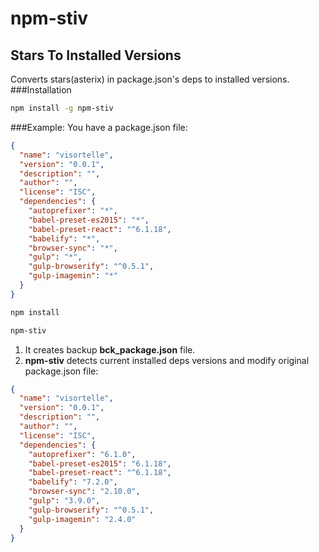 # npm-stiv
## Stars To Installed Versions

Converts stars(asterix) in package.json's deps to installed versions. 
###Installation 
```bash
npm install -g npm-stiv
```

###Example: 
You have a package.json file:

```json
{
  "name": "visortelle",
  "version": "0.0.1",
  "description": "",
  "author": "",
  "license": "ISC",
  "dependencies": {
    "autoprefixer": "*",
    "babel-preset-es2015": "*",
    "babel-preset-react": "^6.1.18",
    "babelify": "*",
    "browser-sync": "*",
    "gulp": "*",
    "gulp-browserify": "^0.5.1",
    "gulp-imagemin": "*"
  }
}
```

```bash
npm install
```

```bash
npm-stiv
```
1. It creates backup **bck_package.json** file. 
2. **npm-stiv** detects current installed deps versions and modify original package.json file:

```json
{
  "name": "visortelle",
  "version": "0.0.1",
  "description": "",
  "author": "",
  "license": "ISC",
  "dependencies": {
    "autoprefixer": "6.1.0",
    "babel-preset-es2015": "6.1.18",
    "babel-preset-react": "^6.1.18",
    "babelify": "7.2.0",
    "browser-sync": "2.10.0",
    "gulp": "3.9.0",
    "gulp-browserify": "^0.5.1",
    "gulp-imagemin": "2.4.0"
  }
}
```


